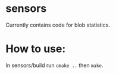 # sensors
Currently contains code for blob statistics.

# How to use:
In sensors/build run `cmake ..` then `make`.

